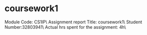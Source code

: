 # coursework1
Module Code: CS1IP\\
Assignment report Title: coursework1\\
Student Number:32803941\\
Actual hrs spent for the assignment: 4h\\